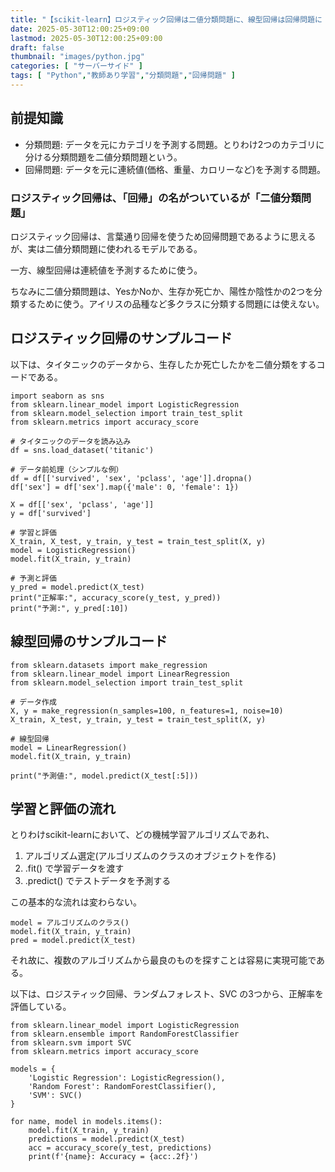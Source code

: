 ```yaml
---
title: "【scikit-learn】ロジスティック回帰は二値分類問題に、線型回帰は回帰問題に【教師あり学習】"
date: 2025-05-30T12:00:25+09:00
lastmod: 2025-05-30T12:00:25+09:00
draft: false
thumbnail: "images/python.jpg"
categories: [ "サーバーサイド" ]
tags: [ "Python","教師あり学習","分類問題","回帰問題" ]
---
```



## 前提知識

- 分類問題: データを元にカテゴリを予測する問題。とりわけ2つのカテゴリに分ける分類問題を二値分類問題という。
- 回帰問題: データを元に連続値(価格、重量、カロリーなど)を予測する問題。

### ロジスティック回帰は、「回帰」の名がついているが「二値分類問題」

ロジスティック回帰は、言葉通り回帰を使うため回帰問題であるように思えるが、実は二値分類問題に使われるモデルである。

一方、線型回帰は連続値を予測するために使う。

ちなみに二値分類問題は、YesかNoか、生存か死亡か、陽性か陰性かの2つを分類するために使う。アイリスの品種など多クラスに分類する問題には使えない。


## ロジスティック回帰のサンプルコード

以下は、タイタニックのデータから、生存したか死亡したかを二値分類をするコードである。

```
import seaborn as sns
from sklearn.linear_model import LogisticRegression
from sklearn.model_selection import train_test_split
from sklearn.metrics import accuracy_score

# タイタニックのデータを読み込み
df = sns.load_dataset('titanic')

# データ前処理（シンプルな例）
df = df[['survived', 'sex', 'pclass', 'age']].dropna()
df['sex'] = df['sex'].map({'male': 0, 'female': 1})

X = df[['sex', 'pclass', 'age']]
y = df['survived']

# 学習と評価
X_train, X_test, y_train, y_test = train_test_split(X, y)
model = LogisticRegression()
model.fit(X_train, y_train)

# 予測と評価
y_pred = model.predict(X_test)
print("正解率:", accuracy_score(y_test, y_pred))
print("予測:", y_pred[:10])
```





## 線型回帰のサンプルコード

```
from sklearn.datasets import make_regression
from sklearn.linear_model import LinearRegression
from sklearn.model_selection import train_test_split

# データ作成
X, y = make_regression(n_samples=100, n_features=1, noise=10)
X_train, X_test, y_train, y_test = train_test_split(X, y)

# 線型回帰
model = LinearRegression()
model.fit(X_train, y_train)

print("予測値:", model.predict(X_test[:5]))
```




## 学習と評価の流れ

とりわけscikit-learnにおいて、どの機械学習アルゴリズムであれ、

1. アルゴリズム選定(アルゴリズムのクラスのオブジェクトを作る)
1. .fit() で学習データを渡す
1. .predict() でテストデータを予測する

この基本的な流れは変わらない。

```
model = アルゴリズムのクラス()
model.fit(X_train, y_train)
pred = model.predict(X_test)
```

それ故に、複数のアルゴリズムから最良のものを探すことは容易に実現可能である。

以下は、ロジスティック回帰、ランダムフォレスト、SVC の3つから、正解率を評価している。

```
from sklearn.linear_model import LogisticRegression
from sklearn.ensemble import RandomForestClassifier
from sklearn.svm import SVC
from sklearn.metrics import accuracy_score

models = {
    'Logistic Regression': LogisticRegression(),
    'Random Forest': RandomForestClassifier(),
    'SVM': SVC()
}

for name, model in models.items():
    model.fit(X_train, y_train)
    predictions = model.predict(X_test)
    acc = accuracy_score(y_test, predictions)
    print(f'{name}: Accuracy = {acc:.2f}')
```








